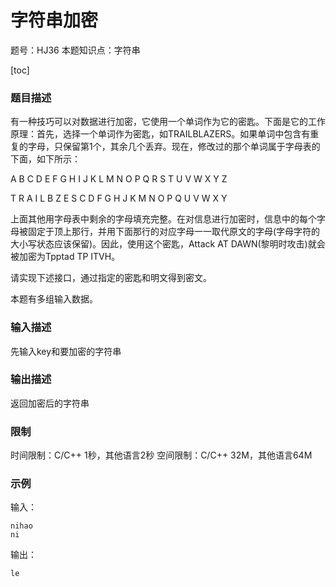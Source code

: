 # 字符串加密

题号：HJ36
本题知识点：字符串

[toc]

### 题目描述

有一种技巧可以对数据进行加密，它使用一个单词作为它的密匙。下面是它的工作原理：首先，选择一个单词作为密匙，如TRAILBLAZERS。如果单词中包含有重复的字母，只保留第1个，其余几个丢弃。现在，修改过的那个单词属于字母表的下面，如下所示：

A B C D E F G H I J K L M N O P Q R S T U V W X Y Z

T R A I L B Z E S C D F G H J K M N O P Q U V W X Y

上面其他用字母表中剩余的字母填充完整。在对信息进行加密时，信息中的每个字母被固定于顶上那行，并用下面那行的对应字母一一取代原文的字母(字母字符的大小写状态应该保留)。因此，使用这个密匙，Attack AT DAWN(黎明时攻击)就会被加密为Tpptad TP ITVH。

请实现下述接口，通过指定的密匙和明文得到密文。


本题有多组输入数据。

### 输入描述

先输入key和要加密的字符串

### 输出描述

返回加密后的字符串

### 限制
时间限制：C/C++ 1秒，其他语言2秒 
空间限制：C/C++ 32M，其他语言64M

### 示例

输入：
```
nihao
ni
```

输出：
```
le
```